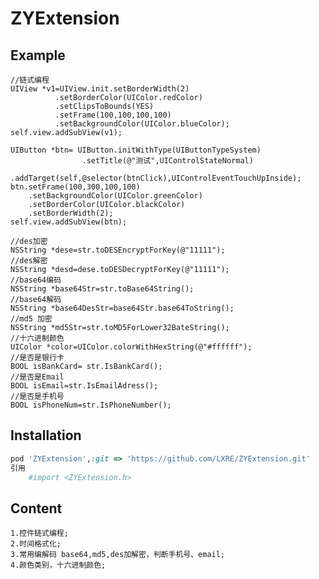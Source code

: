 # ZYExtension


## Example
    //链式编程
    UIView *v1=UIView.init.setBorderWidth(2)
              .setBorderColor(UIColor.redColor)
              .setClipsToBounds(YES)
              .setFrame(100,100,100,100)
              .setBackgroundColor(UIColor.blueColor);
    self.view.addSubView(v1);
    
    UIButton *btn= UIButton.initWithType(UIButtonTypeSystem)
                    .setTitle(@"测试",UIControlStateNormal)
                    .addTarget(self,@selector(btnClick),UIControlEventTouchUpInside);
    btn.setFrame(100,300,100,100)
        .setBackgroundColor(UIColor.greenColor)
        .setBorderColor(UIColor.blackColor)
        .setBorderWidth(2);
    self.view.addSubView(btn);
    
    //des加密
    NSString *dese=str.toDESEncryptForKey(@"11111");
    //des解密
    NSString *desd=dese.toDESDecryptForKey(@"11111");
    //base64编码
    NSString *base64Str=str.toBase64String();
    //base64解码
    NSString *base64DesStr=base64Str.base64ToString();
    //md5 加密
    NSString *md5Str=str.toMD5ForLower32BateString();
    //十六进制颜色
    UIColor *color=UIColor.colorWithHexString(@"#ffffff");
    //是否是银行卡
    BOOL isBankCard= str.IsBankCard();
    //是否是Email
    BOOL isEmail=str.IsEmailAdress();
    //是否是手机号
    BOOL isPhoneNum=str.IsPhoneNumber();
## Installation

```ruby
pod 'ZYExtension',:git => 'https://github.com/LXRE/ZYExtension.git'
引用
    #import <ZYExtension.h>
```
## Content
```
1.控件链式编程;
2.时间格式化;
3.常用编解码 base64,md5,des加解密，判断手机号、email;
4.颜色类别，十六进制颜色;
```

